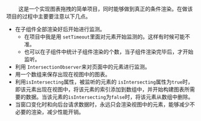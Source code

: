   &#8195;  &#8195;这是一个实现图表拖拽的简单项目，同时能够做到真正的条件渲染。在做该项目的过程中主要要注意以下几点。
  + 在子组件全部渲染好后开始进行监测。
    + 在项目中我是用 `setTimeout`里面对元素开始监测的。这样有时候可能不准。
    + 也可以在子组件中统计子组件渲染的个数，当子组件渲染完毕后，才开始监听。
  + 利用 `IntersectionObserver`来对页面中的元素进行监测。
  + 用一个数组来保存出现在视图中的图表。
  + 利用`isIntersecting`属性，被监听的元素的 `isIntersecting`属性为`true`时， 即该元素出现在视图中，将该元素的索引添加到数组中，并开始构建图表所需要的数据。当该元素的`isIntersecting`为`false`时，将该元素从数组中删除。
  + 当窗口变化时和向后台请求数据时，永远只会渲染视图中的元素，能够减少不必要的渲染，减少性能开销。